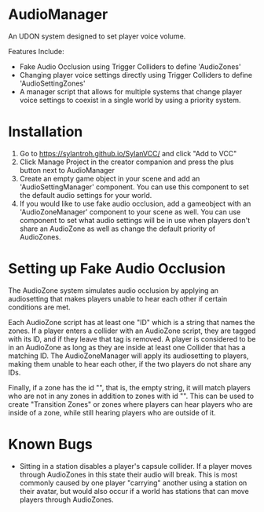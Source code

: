 # AudioManager
An UDON system designed to set player voice volume. 

Features Include:
- Fake Audio Occlusion using Trigger Colliders to define 'AudioZones'
- Changing player voice settings directly using Trigger Colliders to define 'AudioSettingZones'
- A manager script that allows for multiple systems that change player voice settings to coexist in a single world by using a priority system.

# Installation
1. Go to https://sylantroh.github.io/SylanVCC/ and click "Add to VCC"
2. Click Manage Project in the creator companion and press the plus button next to AudioManager
3. Create an empty game object in your scene and add an 'AudioSettingManager' component. You can use this component to set the default audio settings for your world.
4. If you would like to use fake audio occlusion, add a gameobject with an 'AudioZoneManager' component to your scene as well. You can use component to set what audio settings will be in use when players don't share an AudioZone as well as change the default priority of AudioZones.

# Setting up Fake Audio Occlusion
The AudioZone system simulates audio occlusion by applying an audiosetting that makes players unable to hear each other if certain conditions are met. 

Each AudioZone script has at least one "ID" which is a string that names the zones. If a player enters a collider with an AudioZone script, they are tagged with its ID, and if they leave that tag is removed. A player is considered to be in an AudioZone as long as they are inside at least one Collider that has a matching ID. The AudioZoneManager will apply its audiosetting to players, making them unable to hear each other, if the two players do not share any IDs. 

Finally, if a zone has the id "", that is, the empty string, it will match players who are not in any zones in addition to zones with id "". This can be used to create "Transition Zones" or zones where players can hear players who are inside of a zone, while still hearing players who are outside of it.

# Known Bugs
- Sitting in a station disables a player's capsule collider. If a player moves through AudioZones in this state their audio will break. This is most commonly caused by one player "carrying" another using a station on their avatar, but would also occur if a world has stations that can move players through AudioZones.
